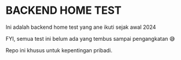 # BACKEND HOME TEST

Ini adalah backend home test yang ane ikuti sejak awal 2024

FYI, semua test ini belum ada yang tembus sampai pengangkatan 😅

Repo ini khusus untuk kepentingan pribadi.